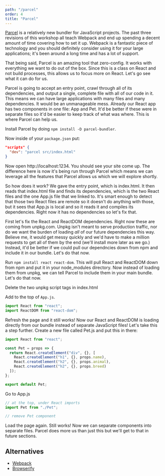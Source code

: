```yaml
---
path: "/parcel"
order: 4
title: "Parcel"
---
```


[Parcel][parcel] is a relatively new bundler for JavaScript projects. The past three revisions of this workshop all teach Webpack and end up spending a decent amount of time covering how to set it up. Webpack is a fantastic piece of technology and you should definitely consider using it for your large applications; it's been around a long time and has a lot of support.

That being said, Parcel is an amazing tool that zero-config. It works with everything we want to do out of the box. Since this is a class on React and not build processes, this allows us to focus more on React. Let's go see what it can do for us.

Parcel is going to accept an entry point, crawl through all of its dependencies, and output a single, complete file with all of our code in it. This means we can have large applications with many files and many dependencies. It would be an unmanageable mess. Already our React app has two components in one file: App and Pet. It'd be better if these were in separate files so it'd be easier to keep track of what was where. This is where Parcel can help us.

Install Parcel by doing `npm install -D parcel-bundler`.

Now inside of your `package.json` put:

```json
"scripts" {
  "dev": "parcel src/index.html"
}
```

Now open http://localhost:1234. You should see your site come up. The difference here is now it's being run through Parcel which means we can leverage all the features that Parcel allows us which we will explore shortly.

So how does it work? We gave the entry point, which is index.html. It then reads that index.html file and finds its dependencies, which is the two React files and the one App.js file that we linked to. It's smart enough to detect that those two React files are remote so it doesn't do anything with those, but it sees that App.js is local and so it reads it and compiles its dependencies. Right now it has no dependencies so let's fix that.

First let's fix the React and ReactDOM dependencies. Right now these are coming from unpkg.com. Unpkg isn't meant to serve production traffic, nor do we want the burden of loading _all_ of our future dependencies this way. Believe me, it would get messy quickly and we'd have to make a million requests to get all of them by the end (we'll install more later as we go.) Instead, it'd be better if we could pull our dependncies down from npm and include it in our bundle. Let's do that now.

Run `npm install react react-dom`. This will pull React and ReactDOM down from npm and put it in your node_modules directory. Now instead of loading them from unpkg, we can tell Parcel to include them in your main bundle. Let's do that now.

Delete the two unpkg script tags in index.html

Add to the top of `App.js`.

```javascript
import React from "react";
import ReactDOM from "react-dom";
```

Refresh the page and it still works! Now our React and ReactDOM is loading directly from our bundle instead of separate JavaScript files! Let's take this a step further. Create a new file called Pet.js and put this in there:

```javascript
import React from "react";

const Pet = props => {
  return React.createElement("div", {}, [
    React.createElement("h1", {}, props.name),
    React.createElement("h2", {}, props.animal),
    React.createElement("h2", {}, props.breed)
  ]);
};

export default Pet;
```

Go to App.js

```javascript
// at the top, under React imports
import Pet from "./Pet";

// remove Pet component
```

Load the page again. Still works! Now we can separate components into separate files. Parcel does more us than just this but we'll get to that in future sections.

## Alternatives

* [Webpack][webpack]
* [Browserify][browserify]

[browserify]: http://browserify.org/
[webpack]: https://webpack.js.org/
[parcel]: https://parceljs.org/

